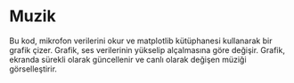 # Muzik
Bu kod, mikrofon verilerini okur ve matplotlib kütüphanesi kullanarak bir grafik çizer. Grafik, ses verilerinin yükselip alçalmasına göre değişir. Grafik, ekranda sürekli olarak güncellenir ve canlı olarak değişen müziği görselleştirir. 
